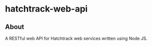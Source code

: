 # hatchtrack-web-api

## About

A RESTful web API for Hatchtrack web services written using Node JS.
